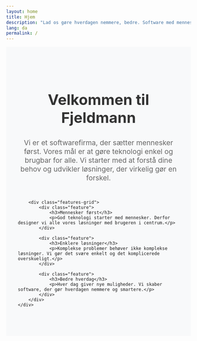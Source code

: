 ```yaml
---
layout: home
title: Hjem
description: "Lad os gøre hverdagen nemmere, bedre. Software med mennesker i centrum"
lang: da
permalink: /
---
```


<section class="intro-section fade-in-up">
    <div class="container">
        <h2>Velkommen til Fjeldmann</h2>
        <p>Vi er et softwarefirma, der sætter mennesker først. Vores mål er at gøre teknologi enkel og brugbar for alle. Vi starter med at forstå dine behov og udvikler løsninger, der virkelig gør en forskel.</p>
        
        <div class="features-grid">
            <div class="feature">
                <h3>Mennesker først</h3>
                <p>God teknologi starter med mennesker. Derfor designer vi alle vores løsninger med brugeren i centrum.</p>
            </div>
            
            <div class="feature">
                <h3>Enklere løsninger</h3>
                <p>Komplekse problemer behøver ikke komplekse løsninger. Vi gør det svære enkelt og det komplicerede overskueligt.</p>
            </div>
            
            <div class="feature">
                <h3>Bedre hverdag</h3>
                <p>Hver dag giver nye muligheder. Vi skaber software, der gør hverdagen nemmere og smartere.</p>
            </div>
        </div>
    </div>
</section>

<style>
.intro-section {
    padding: 4rem 2rem;
    background: #f8f9fa;
}

.container {
    max-width: 1200px;
    margin: 0 auto;
}

.intro-section h2 {
    font-size: 2.5rem;
    text-align: center;
    margin-bottom: 2rem;
    color: #333;
}

.intro-section > .container > p {
    font-size: 1.2rem;
    text-align: center;
    margin-bottom: 3rem;
    color: #666;
    max-width: 800px;
    margin-left: auto;
    margin-right: auto;
}

.features-grid {
    display: grid;
    grid-template-columns: repeat(auto-fit, minmax(300px, 1fr));
    gap: 2rem;
    margin-top: 3rem;
}

.feature {
    background: white;
    padding: 2rem;
    border-radius: 10px;
    box-shadow: 0 5px 15px rgba(0, 0, 0, 0.1);
    text-align: center;
    transition: transform 0.3s ease;
}

.feature:hover {
    transform: translateY(-5px);
}

.feature h3 {
    font-size: 1.5rem;
    margin-bottom: 1rem;
    color: #333;
}

.feature p {
    color: #666;
    line-height: 1.6;
}
</style>